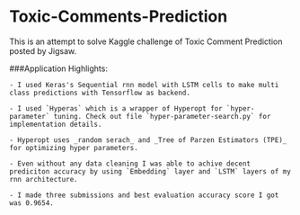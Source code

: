 # Toxic-Comments-Prediction

This is an attempt to solve Kaggle challenge of Toxic Comment Prediction posted by Jigsaw. 

###Application Highlights:

	- I used Keras's Sequential rnn model with LSTM cells to make multi class predictions with Tensorflow as backend.

	- I used `Hyperas` which is a wrapper of Hyperopt for `hyper-parameter` tuning. Check out file `hyper-parameter-search.py` for implementation details.

	- Hyperopt uses _random serach_ and _Tree of Parzen Estimators (TPE)_ for optimizing hyper parameters.

	- Even without any data cleaning I was able to achive decent prediciton accuracy by using `Embedding` layer and `LSTM` layers of my rnn architecture.

	- I made three submissions and best evaluation accuracy score I got was 0.9654.  

 
